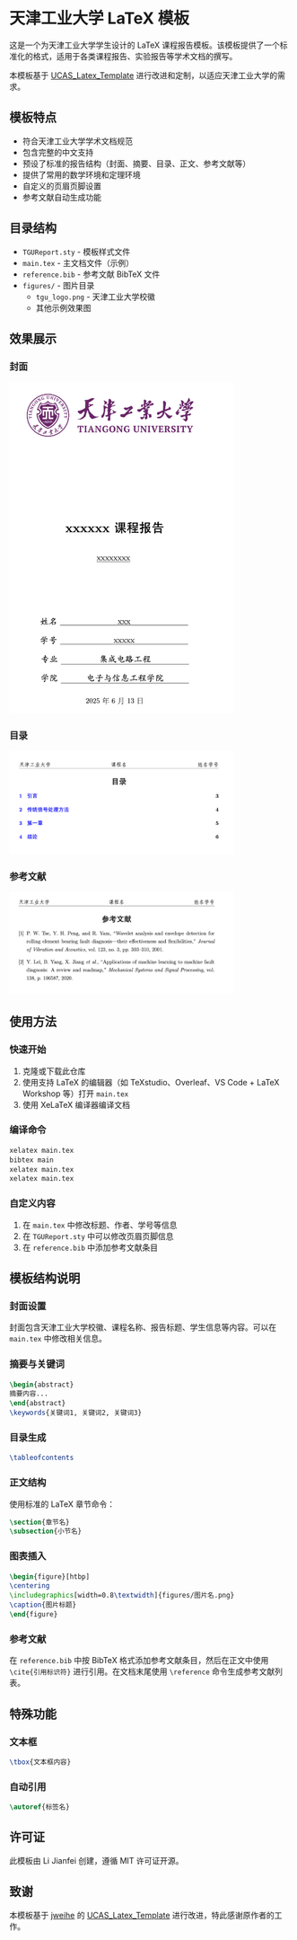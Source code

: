 # 天津工业大学 LaTeX 模板

这是一个为天津工业大学学生设计的 LaTeX 课程报告模板。该模板提供了一个标准化的格式，适用于各类课程报告、实验报告等学术文档的撰写。

本模板基于 [UCAS_Latex_Template](https://github.com/jweihe/UCAS_Latex_Template.git) 进行改进和定制，以适应天津工业大学的需求。

## 模板特点

- 符合天津工业大学学术文档规范
- 包含完整的中文支持
- 预设了标准的报告结构（封面、摘要、目录、正文、参考文献等）
- 提供了常用的数学环境和定理环境
- 自定义的页眉页脚设置
- 参考文献自动生成功能

## 目录结构

- `TGUReport.sty` - 模板样式文件
- `main.tex` - 主文档文件（示例）
- `reference.bib` - 参考文献 BibTeX 文件
- `figures/` - 图片目录
  - `tgu_logo.png` - 天津工业大学校徽
  - 其他示例效果图

## 效果展示

### 封面

<img src="figures/封面.png" width="400" alt="封面效果图">

### 目录

<img src="figures/目录.png" width="400" alt="目录效果图">

### 参考文献

<img src="figures/参考文献.png" width="400" alt="参考文献效果图">

## 使用方法

### 快速开始

1. 克隆或下载此仓库
2. 使用支持 LaTeX 的编辑器（如 TeXstudio、Overleaf、VS Code + LaTeX Workshop 等）打开 `main.tex`
3. 使用 XeLaTeX 编译器编译文档

### 编译命令

```bash
xelatex main.tex
bibtex main
xelatex main.tex
xelatex main.tex
```

### 自定义内容

1. 在 `main.tex` 中修改标题、作者、学号等信息
2. 在 `TGUReport.sty` 中可以修改页眉页脚信息
3. 在 `reference.bib` 中添加参考文献条目

## 模板结构说明

### 封面设置

封面包含天津工业大学校徽、课程名称、报告标题、学生信息等内容。可以在 `main.tex` 中修改相关信息。

### 摘要与关键词

```latex
\begin{abstract}
摘要内容...
\end{abstract}
\keywords{关键词1, 关键词2, 关键词3}
```

### 目录生成

```latex
\tableofcontents
```

### 正文结构

使用标准的 LaTeX 章节命令：

```latex
\section{章节名}
\subsection{小节名}
```

### 图表插入

```latex
\begin{figure}[htbp]
\centering
\includegraphics[width=0.8\textwidth]{figures/图片名.png}
\caption{图片标题}
\end{figure}
```

### 参考文献

在 `reference.bib` 中按 BibTeX 格式添加参考文献条目，然后在正文中使用 `\cite{引用标识符}` 进行引用。在文档末尾使用 `\reference` 命令生成参考文献列表。

## 特殊功能

### 文本框

```latex
\tbox{文本框内容}
```

### 自动引用

```latex
\autoref{标签名}
```

## 许可证

此模板由 Li Jianfei 创建，遵循 MIT 许可证开源。

## 致谢

本模板基于 [jweihe](https://github.com/jweihe) 的 [UCAS_Latex_Template](https://github.com/jweihe/UCAS_Latex_Template.git) 进行改进，特此感谢原作者的工作。

